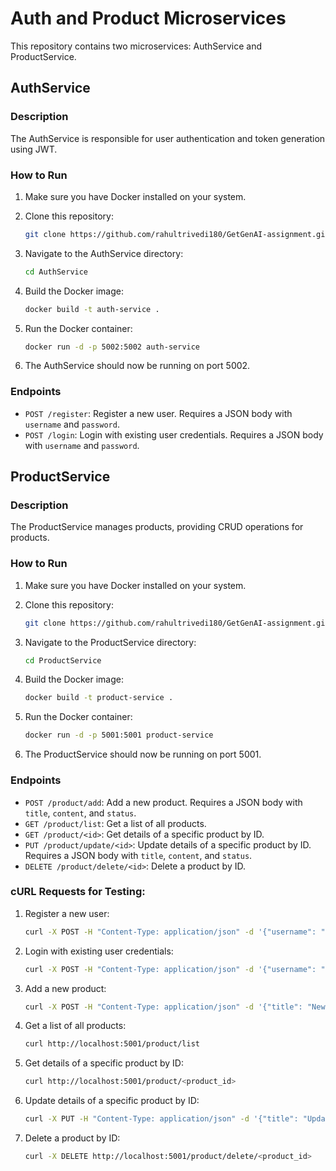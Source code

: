 # Auth and Product Microservices

This repository contains two microservices: AuthService and ProductService. 

## AuthService

### Description
The AuthService is responsible for user authentication and token generation using JWT.

### How to Run

1. Make sure you have Docker installed on your system.
2. Clone this repository:

    ```bash
    git clone https://github.com/rahultrivedi180/GetGenAI-assignment.git
    ```

3. Navigate to the AuthService directory:

    ```bash
    cd AuthService
    ```

4. Build the Docker image:

    ```bash
    docker build -t auth-service .
    ```

5. Run the Docker container:

    ```bash
    docker run -d -p 5002:5002 auth-service
    ```

6. The AuthService should now be running on port 5002.

### Endpoints

- `POST /register`: Register a new user. Requires a JSON body with `username` and `password`.
- `POST /login`: Login with existing user credentials. Requires a JSON body with `username` and `password`.

## ProductService

### Description
The ProductService manages products, providing CRUD operations for products.

### How to Run

1. Make sure you have Docker installed on your system.
2. Clone this repository:

    ```bash
    git clone https://github.com/rahultrivedi180/GetGenAI-assignment.git
    ```

3. Navigate to the ProductService directory:

    ```bash
    cd ProductService
    ```

4. Build the Docker image:

    ```bash
    docker build -t product-service .
    ```

5. Run the Docker container:

    ```bash
    docker run -d -p 5001:5001 product-service
    ```

6. The ProductService should now be running on port 5001.

### Endpoints

- `POST /product/add`: Add a new product. Requires a JSON body with `title`, `content`, and `status`.
- `GET /product/list`: Get a list of all products.
- `GET /product/<id>`: Get details of a specific product by ID.
- `PUT /product/update/<id>`: Update details of a specific product by ID. Requires a JSON body with `title`, `content`, and `status`.
- `DELETE /product/delete/<id>`: Delete a product by ID.

### cURL Requests for Testing:

1. Register a new user:
    ```bash
    curl -X POST -H "Content-Type: application/json" -d '{"username": "example_user", "password": "example_password"}' http://localhost:5002/register
    ```

2. Login with existing user credentials:
    ```bash
    curl -X POST -H "Content-Type: application/json" -d '{"username": "example_user", "password": "example_password"}' http://localhost:5002/login
    ```

3. Add a new product:
    ```bash
    curl -X POST -H "Content-Type: application/json" -d '{"title": "New Product", "content": "Product description", "status": "active"}' http://localhost:5001/product/add
    ```

4. Get a list of all products:
    ```bash
    curl http://localhost:5001/product/list
    ```

5. Get details of a specific product by ID:
    ```bash
    curl http://localhost:5001/product/<product_id>
    ```

6. Update details of a specific product by ID:
    ```bash
    curl -X PUT -H "Content-Type: application/json" -d '{"title": "Updated Product", "content": "Updated description", "status": "inactive"}' http://localhost:5001/product/update/<product_id>
    ```

7. Delete a product by ID:
    ```bash
    curl -X DELETE http://localhost:5001/product/delete/<product_id>
    ```